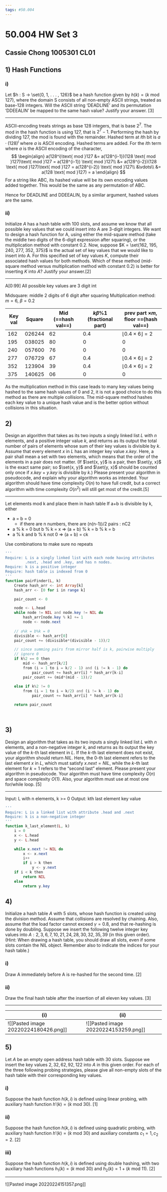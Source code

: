 ```yaml
---
tags: #50.004
---
```

# 50.004 HW Set 3
## Cassie Chong 1005301 CL01
## 1) Hash Functions
### i)
Let $h : S → \set{0, 1, . . . , 126}$ be a hash function given by $h(k) = (k \text{ mod } 127)$, where the domain S consists of all non-empty ASCII strings, treated as base-128 integers. Will the ASCII string ‘DEADLINE’ and its permutation ‘DDEEALIN’ be mapped to the same hash value? Justify your answer. [3]
***
ASCII-encoding treats strings as base 128 integers, that is base $2^7$. The mod in the hash function is using 127, that is $2^7 - 1$.
Performing the hash by dividing $127$, the mod is found with the remainder. 
Hashed term at $i$th bit is $a\cdot (128)^i$ where $a$ is ASCII encoding.
Hashed terms are added.
For the $i$th term where $a$ is the ASCII encoding of the character,
$$
\begin{align}
a(128^i)\text{ mod }127 &= a(128^{i-1})(128 \text{ mod }127)\text{ mod }127 = a(128^{i-1}) \text{ mod }127\\
&= a(128^{i-2})(128 \text{ mod }127)\text{ mod }127 = a(128^{i-2}) \text{ mod }127\\
&\vdots\\
&= a(128 \text{ mod }127) = a
\end{align}
$$
For a string like ABC, its hashed value will be its own encoding values added together.
This would be the same as any permutation of ABC.

Hence for DEADLINE and DDEEALIN, by a similar argument, hashed values are the same.
<br>
### ii)
Initialize $A$ has a hash table with 100 slots, and assume we know that all possible key values that we could insert into A are 3-digit integers. We want to design a hash function for A, using either the mid-square method (take the middle two digits of the 6-digit expression after squaring), or the multiplication method with constant 0.2. Now, suppose $K = \set{162, 195, 240, 277, 352, 375}$ is the actual set of key values that we would like to insert into A. For this specified set of key values $K$, compute their associated hash values for both methods. Which of these method (mid-square method versus multiplication method with constant $0.2$) is better for inserting $K$ into $A$? Justify your answer.[2]
***
A[0:99]
All possible key values are 3 digit int 

Midsquare: middle 2 digits of 6 digit after squaring
Multiplication method: $m = 6$, $\beta = 0.2$

| Key val | Square | Mid (==hash val==) | $k\beta \% 1$ (fractional part) | prev part $\times m$, floor ==(hash val==) |
| ------- | ------ | -------------- | ------------------------------- | -------------------------------------- |
| 162     | 026244 | 62             | 0.4                             | $\lfloor0.4 \times 6\rfloor = 2$       |
| 195     | 038025 | 80             | 0                                |  0                                      |
| 240     | 057600 | 76             |  0                               |   0                                     |
| 277     | 076729 | 67             | 0.4                                | $\lfloor0.4 \times 6\rfloor = 2$                                       |
| 352     | 123904 | 39             | 0.4                                |  $\lfloor0.4 \times 6\rfloor = 2$                                      |
| 375     | 140625 | 06             | 0                                |    0                                    |

As the multiplication method in this case leads to many key values being hashed to the same hash values of 0 and 2, it is not a good choice to do this method as there are multiple collisions.
The mid-square method hashes each key value to a unique hash value and is the better option without collisions in this situation.
<br>
## 2)
Design an algorithm that takes as its two inputs a singly linked list $L$ with $n$ elements, and a positive integer value $k$, and returns as its output the total number of pairs of elements whose sum of their key values is divisible by $k$. Assume that every element $x$ in $L$ has an integer key value $x.key$. Here, a pair shall mean a set with two elements, which means that the order of the elements in a pair does not matter. (If $\set{x, y}$ is a pair, then $\set{y, x}$ is the exact same pair; so $\set{x, y}$ and $\set{y, x}$ should be counted only once if $x.key$ + $y.key$ is divisible by $k$.) Please present your algorithm in pseudocode, and explain why your algorithm works as intended. Your algorithm should have time complexity $O(n)$ to have full credit, but a correct algorithm with time complexity $O(n^2)$ will still get most of the credit.[5]
***
Let elements mod k and place them in hash table
If a+b is divisible by k, either
- a = b = 0
	- if there are n numbers, there are (n(n-1))/2 pairs : nC2
- a % k = 0 but b % k = x => (a + b) % k = b % k = b
- a % k and b % k not 0 =>  (a + b) = ck

Use combinations to make sure no repeats
```php
'''
Require: L is a singly linked list with each node having attributes
		 .next, .head and .key, and has n nodes.
Require: k is a positive integer
Require: hash table is indexed from 0
'''
function pairFinder(L, k)
	Create hash_arr <- int Array[k]
	hash_arr <- [0 for i in range k]

	pair_count <- 0

	node <- L.head
	while node != NIL and node.key != NIL do
		hash_arr[node.key % k] += 1
		node <- node.next
		
	// a%k = b%k = 0
	divisible <- hash_arr[0]
	pair_count += (divisible*(divisible - 1))/2

	// since summing pairs from mirror half is k, pairwise multiply
	// ignore 0
	if k%2 == 0 then
		mid <- hash_arr[k/2]
		from (i = 1 to i = k/2 - 1) and (i != k - 1) do
			pair_count += hash_arr[i] * hash_arr[k-i]
		pair_count += (mid*(mid - 1))/2
		
	else if k%2 != 0
		from (i = 1 to i = k/2) and (i != k - 1) do
			pair_count += hash_arr[i] * hash_arr[k-i]

	return pair_count
```
<br>

## 3)

Design an algorithm that takes as its two inputs a singly linked list $L$ with $n$ elements, and a non-negative integer $k$, and returns as its output the key value of the $k$-th last element in $L$. If the $k$-th last element does not exist, your algorithm should return $NIL$. Here, the $0$-th last element refers to the last element $x$ in $L$, which must satisfy $x.next = NIL$, while the $k$-th last element for $k = 1$ refers to the “second last” element. Please present your algorithm in pseudocode. Your algorithm must have time complexity $O(n)$ and space complexity $O(1)$. Also, your algorithm must use at most one for/while loop. [5]
***
Input: L with n elements, k >= 0
Output: kth last element key value

```php
'''
Require: L is a linked list with attribute .head and .next
Require: k is a non-negative integer
'''
function k_last_element(L, k)
	i = 0
	x <- L.head
	y <- L.head

	while x.next != NIL do
		x <- x.next
		i++
		if i > k then
			y <- y.next
	if i < k then
		return NIL
	else
		return y.key
```


## 4)
Initialize a hash table $A$ with 5 slots, whose hash function is created using the division method. Assume that collisions are resolved by chaining. Also, assume that the load factor cannot exceed $\gamma = 0.8$, and that re-hashing is done by doubling. Suppose we insert the following twelve integer key values into $A: 2, 3, 6, 7, 10, 21, 24, 28, 30, 32, 35, 39$ (in this given order).
(Hint: When drawing a hash table, you should draw all slots, even if some slots contain the NIL object. Remember also to indicate the indices for your hash table.)
### i)
Draw A immediately before A is re-hashed for the second time. [2]
### ii)
Draw the final hash table after the insertion of all eleven key values. [3]
***
|(i)|(ii)|
|---|---|
|![[Pasted image 20220224180426.png]]|![[Pasted image 20220224153259.png]]|


## 5)
Let $A$ be an empty open address hash table with $30$ slots. Suppose we insert the key values $2, 32, 62, 92, 122$ into $A$ in this given order. For each of the three following probing strategies, please give all non-empty slots of the hash table with their corresponding key values. 
### i)
Suppose the hash function $h(k, i)$ is defined using linear probing, with auxiliary hash function $h'(k) = (k\text{ mod }30)$. [1]
### ii)
Suppose the hash function $h(k, i)$ is defined using quadratic probing, with auxiliary hash function $h'(k) = (k\text{ mod }30)$ and auxiliary constants $c_1 = 1, c_2 = 2$. [2]
### iii)
Suppose the hash function $h(k, i)$ is defined using double hashing, with two auxiliary hash functions $h_1(k) = (k\text{ mod }30)$ and $h_2(k) = 1 + (k\text{ mod }11)$. [2]
***
![[Pasted image 20220224151357.png]]